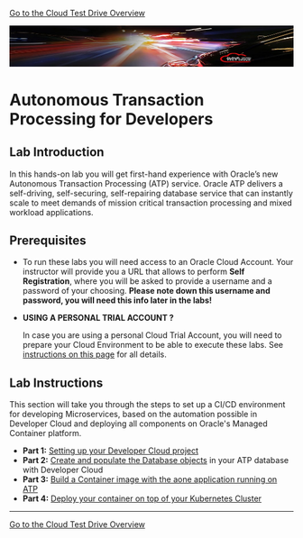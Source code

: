[Go to the Cloud Test Drive Overview](../README.md)

![](../common/images/customer.logo2.png)

# Autonomous Transaction Processing for Developers #



## Lab Introduction ##

In this hands-on lab you will get first-hand experience with Oracle’s new Autonomous Transaction Processing (ATP) service. Oracle ATP delivers a self-driving, self-securing, self-repairing database service that can instantly scale to meet demands of mission critical transaction processing and mixed workload applications. 



## Prerequisites ##

- To run these labs you will need access to an Oracle Cloud Account.  Your instructor will provide you a URL that allows to perform **Self Registration**, where you will be asked to provide a username and a password of your choosing.  **Please note down this username and password, you will need this info later in the labs!**
       

- **USING A PERSONAL TRIAL ACCOUNT ?** 

  In case you are using a personal Cloud Trial Account, you will need to prepare your Cloud Environment to be able to execute these labs.  See [instructions on this page](../AppDev/ATP-OKE/README.md) for all details.

  



## Lab Instructions ##


This section will take you through the steps to set up a CI/CD environment for developing Microservices, based on the automation possible in Developer Cloud and deploying all components on Oracle's Managed Container platform.

- **Part 1:** [Setting up your Developer Cloud project](../AppDev/ATP-OKE/LabGuide250Devcs-proj.md)
- **Part 2:** [Create and populate the Database objects](../AppDev/ATP-OKE/LabGuide400DataLoadingIntoATP.md) in your ATP database with Developer Cloud
- **Part 3:** [Build a Container image with the aone application running on ATP](../AppDev/ATP-OKE/LabGuide650BuildDocker.md)
- **Part 4:** [Deploy your container on top of your Kubernetes Cluster](../AppDev/ATP-OKE/LabGuide670DeployDocker.md)



---


[Go to the Cloud Test Drive Overview](../README.md)

